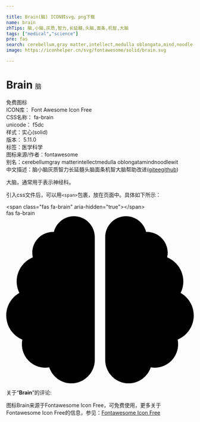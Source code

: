 ```yaml
---

title: Brain(脑) ICON转svg、png下载
name: brain
zhTips: 脑,小脑,灰质,智力,长延髓,头脑,面条,机智,大脑
tags: ["medical","science"]
pre: fas
search: cerebellum,gray matter,intellect,medulla oblongata,mind,noodle,wit
image: https://iconhelper.cn/svg/fontawesome/solid/brain.svg

---
```


# Brain  <small style="font-size: 60%;font-weight: 100">脑</small>


<div class="detail-page">
<p>
<span><span class="badge-success badge">免费图标</span> </span>
<br/>
<span>
ICON库：
<span class="badge-secondary badge">Font Awesome Icon Free</span> 
</span>
<br/>
<span>
CSS名称：
<span class="badge-secondary badge">fa-brain</span> 
</span>
<br/>
<span>
unicode：
<span class="badge-secondary badge">f5dc</span> 
<copy-btn content='f5dc' btn-title=""></copy-btn>
<copy-btn :content='String.fromCodePoint(parseInt("f5dc", 16))' btn-title="复制U"></copy-btn>
</span><br/><span>样式：<span class="badge-light badge">实心(solid)</span></span>
<br/>
<span>
版本：
<span class="badge-secondary badge">5.11.0</span> 
</span><br/><span>标签：<span class="badge-light badge"><router-link to="/tags/medical.html">医学</router-link></span><span class="badge-light badge"><router-link to="/tags/science.html">科学</router-link></span></span>
<br/>
<span>图标来源/作者：<span class="badge-light badge">fontawesome</span></span> 
<br/>
<span>别名：<span class="badge-light badge">cerebellum</span><span class="badge-light badge">gray matter</span><span class="badge-light badge">intellect</span><span class="badge-light badge">medulla oblongata</span><span class="badge-light badge">mind</span><span class="badge-light badge">noodle</span><span class="badge-light badge">wit</span></span><br/><span class="zh-detail">中文描述：<span class="badge-primary badge">脑</span><span class="badge-primary badge">小脑</span><span class="badge-primary badge">灰质</span><span class="badge-primary badge">智力</span><span class="badge-primary badge">长延髓</span><span class="badge-primary badge">头脑</span><span class="badge-primary badge">面条</span><span class="badge-primary badge">机智</span><span class="badge-primary badge">大脑</span><span class="help-link"><span>帮助改进</span>(<a href="https://gitee.com/liuwave/icon-helper/edit/master/json/fontawesome/solid/brain.json" target="_blank" rel="noopener noreferrer">gitee</a><a href="https://github.com/liuwave/icon-helper/edit/master/json/fontawesome/solid/brain.json" target="_blank" rel="noopener noreferrer">github</a></span>)</span><br/>
</p>
</div><div class="description description alert alert-light">大脑，通常用于表示神经科。</div>
<div class="alert alert-dark">
  <i class="fas fa-brain fa-xs"></i>
  <i class="fas fa-brain fa-sm"></i>
  <i class="fas fa-brain fa-lg"></i>
  <i class="fas fa-brain fa-2x"></i>
  <i class="fas fa-brain fa-3x"></i>
  <i class="fas fa-brain fa-5x"></i>
  <i class="fas fa-brain fa-7x"></i>
</div>
<div>
  <p>引入css文件后，可以用<code>&lt;span&gt;</code>包裹，放在页面中。具体如下所示：    
  </p>
  <div class="alert alert-primary" style="font-size: 14px">
    &lt;span class="fas fa-brain" aria-hidden="true"&gt;&lt;/span&gt;
    <copy-btn content='<span class="fas fa-brain" aria-hidden="true"></span>'></copy-btn>
  </div>
  <div class="alert alert-secondary">
    <i class="fas fa-brain"
    style="font-size: 24px"
    aria-hidden="true"></i> fas fa-brain
    <copy-btn content="fas fa-brain" btn-title="复制图标名称"></copy-btn>
  </div>
</div>
<div id="svg" class="svg-wrap">
<svg xmlns="http://www.w3.org/2000/svg" viewBox="0 0 576 512"><path d="M208 0c-29.9 0-54.7 20.5-61.8 48.2-.8 0-1.4-.2-2.2-.2-35.3 0-64 28.7-64 64 0 4.8.6 9.5 1.7 14C52.5 138 32 166.6 32 200c0 12.6 3.2 24.3 8.3 34.9C16.3 248.7 0 274.3 0 304c0 33.3 20.4 61.9 49.4 73.9-.9 4.6-1.4 9.3-1.4 14.1 0 39.8 32.2 72 72 72 4.1 0 8.1-.5 12-1.2 9.6 28.5 36.2 49.2 68 49.2 39.8 0 72-32.2 72-72V64c0-35.3-28.7-64-64-64zm368 304c0-29.7-16.3-55.3-40.3-69.1 5.2-10.6 8.3-22.3 8.3-34.9 0-33.4-20.5-62-49.7-74 1-4.5 1.7-9.2 1.7-14 0-35.3-28.7-64-64-64-.8 0-1.5.2-2.2.2C422.7 20.5 397.9 0 368 0c-35.3 0-64 28.6-64 64v376c0 39.8 32.2 72 72 72 31.8 0 58.4-20.7 68-49.2 3.9.7 7.9 1.2 12 1.2 39.8 0 72-32.2 72-72 0-4.8-.5-9.5-1.4-14.1 29-12 49.4-40.6 49.4-73.9z"/></svg>
</div>
<detail full-name='fa-brain'></detail>
<div class="icon-detail__container">
<p>关于“<b>Brain</b>”的评论:</p>
</div>
<Vssue title="关于“Brain”的评论" />    
<div><p>图标Brain来源于Fontawesome Icon Free，可免费使用，更多关于  Fontawesome Icon Free的信息，参见：<a target="_blank" href="https://iconhelper.cn/fontawesome.html">Fontawesome Icon Free</a>
</p></div>
